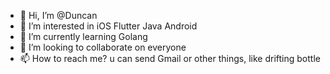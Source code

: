 - 👋 Hi, I’m @Duncan
- 👀 I’m interested in iOS Flutter Java Android 
- 🌱 I’m currently learning  Golang
- 💞️ I’m looking to collaborate on everyone
- 📫 How to reach me? u can send Gmail or other things, like drifting bottle


<!---
dd9913762113/dd9913762113 is a ✨ special ✨ repository because its `README.md` (this file) appears on your GitHub profile.
You can click the Preview link to take a look at your changes.
--->
